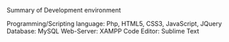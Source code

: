 Summary of Development environment

Programming/Scripting language: Php, HTML5, CSS3, JavaScript, JQuery
Database: MySQL
Web-Server: XAMPP
Code Editor: Sublime Text

